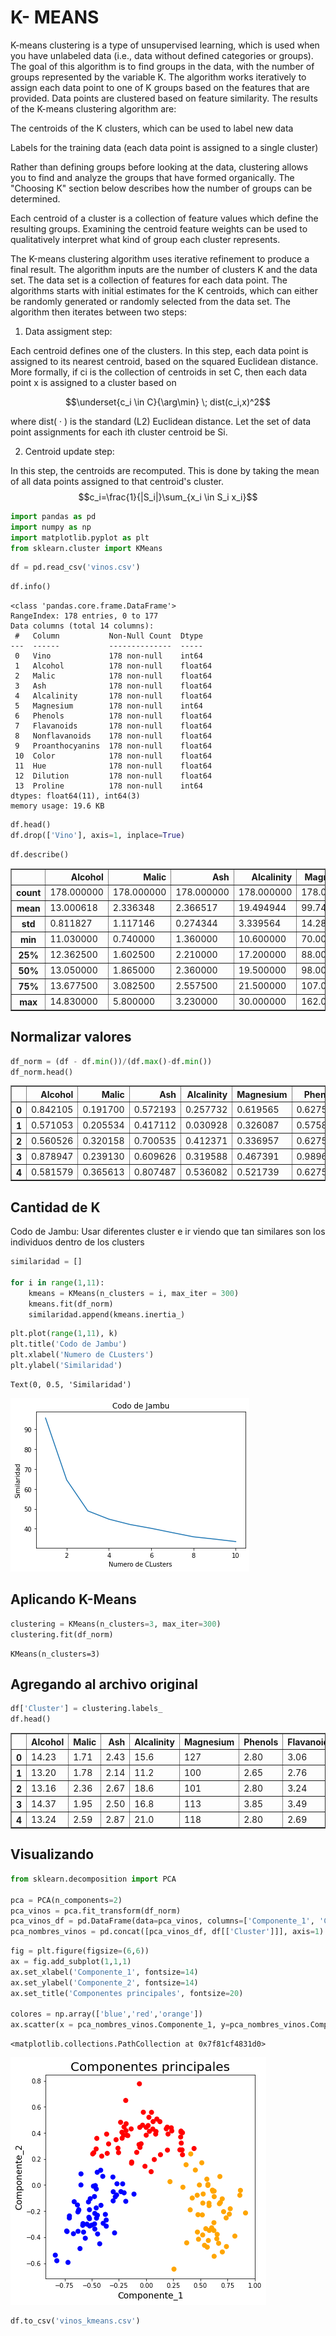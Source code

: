 
# K- MEANS
K-means clustering is a type of unsupervised learning, which is used when you have unlabeled data (i.e., data without defined categories or groups). The goal of this algorithm is to find groups in the data, with the number of groups represented by the variable K. The algorithm works iteratively to assign each data point to one of K groups based on the features that are provided. Data points are clustered based on feature similarity. The results of the K-means clustering algorithm are:

The centroids of the K clusters, which can be used to label new data

Labels for the training data (each data point is assigned to a single cluster)

Rather than defining groups before looking at the data, clustering allows you to find and analyze the groups that have formed organically. The "Choosing K" section below describes how the number of groups can be determined.  

Each centroid of a cluster is a collection of feature values which define the resulting groups. Examining the centroid feature weights can be used to qualitatively interpret what kind of group each cluster represents.  

The Κ-means clustering algorithm uses iterative refinement to produce a final result. The algorithm inputs are the number of clusters Κ and the data set. The data set is a collection of features for each data point. The algorithms starts with initial estimates for the Κ centroids, which can either be randomly generated or randomly selected from the data set. The algorithm then iterates between two steps:

1. Data assigment step:

Each centroid defines one of the clusters. In this step, each data point is assigned to its nearest centroid, based on the squared Euclidean distance. More formally, if ci is the collection of centroids in set C, then each data point x is assigned to a cluster based on

$$\underset{c_i \in C}{\arg\min} \; dist(c_i,x)^2$$

where dist( · ) is the standard (L2) Euclidean distance. Let the set of data point assignments for each ith cluster centroid be Si.

2. Centroid update step:

In this step, the centroids are recomputed. This is done by taking the mean of all data points assigned to that centroid's cluster.
$$c_i=\frac{1}{|S_i|}\sum_{x_i \in S_i x_i}$$



```python
import pandas as pd
import numpy as np
import matplotlib.pyplot as plt
from sklearn.cluster import KMeans

```


```python
df = pd.read_csv('vinos.csv')
```


```python
df.info()
```

    <class 'pandas.core.frame.DataFrame'>
    RangeIndex: 178 entries, 0 to 177
    Data columns (total 14 columns):
     #   Column           Non-Null Count  Dtype  
    ---  ------           --------------  -----  
     0   Vino             178 non-null    int64  
     1   Alcohol          178 non-null    float64
     2   Malic            178 non-null    float64
     3   Ash              178 non-null    float64
     4   Alcalinity       178 non-null    float64
     5   Magnesium        178 non-null    int64  
     6   Phenols          178 non-null    float64
     7   Flavanoids       178 non-null    float64
     8   Nonflavanoids    178 non-null    float64
     9   Proanthocyanins  178 non-null    float64
     10  Color            178 non-null    float64
     11  Hue              178 non-null    float64
     12  Dilution         178 non-null    float64
     13  Proline          178 non-null    int64  
    dtypes: float64(11), int64(3)
    memory usage: 19.6 KB



```python
df.head()
df.drop(['Vino'], axis=1, inplace=True)
```


```python
df.describe()
```




<div>
<style scoped>
    .dataframe tbody tr th:only-of-type {
        vertical-align: middle;
    }

    .dataframe tbody tr th {
        vertical-align: top;
    }

    .dataframe thead th {
        text-align: right;
    }
</style>
<table border="1" class="dataframe">
  <thead>
    <tr style="text-align: right;">
      <th></th>
      <th>Alcohol</th>
      <th>Malic</th>
      <th>Ash</th>
      <th>Alcalinity</th>
      <th>Magnesium</th>
      <th>Phenols</th>
      <th>Flavanoids</th>
      <th>Nonflavanoids</th>
      <th>Proanthocyanins</th>
      <th>Color</th>
      <th>Hue</th>
      <th>Dilution</th>
      <th>Proline</th>
    </tr>
  </thead>
  <tbody>
    <tr>
      <th>count</th>
      <td>178.000000</td>
      <td>178.000000</td>
      <td>178.000000</td>
      <td>178.000000</td>
      <td>178.000000</td>
      <td>178.000000</td>
      <td>178.000000</td>
      <td>178.000000</td>
      <td>178.000000</td>
      <td>178.000000</td>
      <td>178.000000</td>
      <td>178.000000</td>
      <td>178.000000</td>
    </tr>
    <tr>
      <th>mean</th>
      <td>13.000618</td>
      <td>2.336348</td>
      <td>2.366517</td>
      <td>19.494944</td>
      <td>99.741573</td>
      <td>2.295112</td>
      <td>2.029270</td>
      <td>0.361854</td>
      <td>1.590899</td>
      <td>5.058090</td>
      <td>0.957449</td>
      <td>2.611685</td>
      <td>746.893258</td>
    </tr>
    <tr>
      <th>std</th>
      <td>0.811827</td>
      <td>1.117146</td>
      <td>0.274344</td>
      <td>3.339564</td>
      <td>14.282484</td>
      <td>0.625851</td>
      <td>0.998859</td>
      <td>0.124453</td>
      <td>0.572359</td>
      <td>2.318286</td>
      <td>0.228572</td>
      <td>0.709990</td>
      <td>314.907474</td>
    </tr>
    <tr>
      <th>min</th>
      <td>11.030000</td>
      <td>0.740000</td>
      <td>1.360000</td>
      <td>10.600000</td>
      <td>70.000000</td>
      <td>0.980000</td>
      <td>0.340000</td>
      <td>0.130000</td>
      <td>0.410000</td>
      <td>1.280000</td>
      <td>0.480000</td>
      <td>1.270000</td>
      <td>278.000000</td>
    </tr>
    <tr>
      <th>25%</th>
      <td>12.362500</td>
      <td>1.602500</td>
      <td>2.210000</td>
      <td>17.200000</td>
      <td>88.000000</td>
      <td>1.742500</td>
      <td>1.205000</td>
      <td>0.270000</td>
      <td>1.250000</td>
      <td>3.220000</td>
      <td>0.782500</td>
      <td>1.937500</td>
      <td>500.500000</td>
    </tr>
    <tr>
      <th>50%</th>
      <td>13.050000</td>
      <td>1.865000</td>
      <td>2.360000</td>
      <td>19.500000</td>
      <td>98.000000</td>
      <td>2.355000</td>
      <td>2.135000</td>
      <td>0.340000</td>
      <td>1.555000</td>
      <td>4.690000</td>
      <td>0.965000</td>
      <td>2.780000</td>
      <td>673.500000</td>
    </tr>
    <tr>
      <th>75%</th>
      <td>13.677500</td>
      <td>3.082500</td>
      <td>2.557500</td>
      <td>21.500000</td>
      <td>107.000000</td>
      <td>2.800000</td>
      <td>2.875000</td>
      <td>0.437500</td>
      <td>1.950000</td>
      <td>6.200000</td>
      <td>1.120000</td>
      <td>3.170000</td>
      <td>985.000000</td>
    </tr>
    <tr>
      <th>max</th>
      <td>14.830000</td>
      <td>5.800000</td>
      <td>3.230000</td>
      <td>30.000000</td>
      <td>162.000000</td>
      <td>3.880000</td>
      <td>5.080000</td>
      <td>0.660000</td>
      <td>3.580000</td>
      <td>13.000000</td>
      <td>1.710000</td>
      <td>4.000000</td>
      <td>1680.000000</td>
    </tr>
  </tbody>
</table>
</div>



## Normalizar valores


```python
df_norm = (df - df.min())/(df.max()-df.min())
df_norm.head()
```




<div>
<style scoped>
    .dataframe tbody tr th:only-of-type {
        vertical-align: middle;
    }

    .dataframe tbody tr th {
        vertical-align: top;
    }

    .dataframe thead th {
        text-align: right;
    }
</style>
<table border="1" class="dataframe">
  <thead>
    <tr style="text-align: right;">
      <th></th>
      <th>Alcohol</th>
      <th>Malic</th>
      <th>Ash</th>
      <th>Alcalinity</th>
      <th>Magnesium</th>
      <th>Phenols</th>
      <th>Flavanoids</th>
      <th>Nonflavanoids</th>
      <th>Proanthocyanins</th>
      <th>Color</th>
      <th>Hue</th>
      <th>Dilution</th>
      <th>Proline</th>
    </tr>
  </thead>
  <tbody>
    <tr>
      <th>0</th>
      <td>0.842105</td>
      <td>0.191700</td>
      <td>0.572193</td>
      <td>0.257732</td>
      <td>0.619565</td>
      <td>0.627586</td>
      <td>0.573840</td>
      <td>0.283019</td>
      <td>0.593060</td>
      <td>0.372014</td>
      <td>0.455285</td>
      <td>0.970696</td>
      <td>0.561341</td>
    </tr>
    <tr>
      <th>1</th>
      <td>0.571053</td>
      <td>0.205534</td>
      <td>0.417112</td>
      <td>0.030928</td>
      <td>0.326087</td>
      <td>0.575862</td>
      <td>0.510549</td>
      <td>0.245283</td>
      <td>0.274448</td>
      <td>0.264505</td>
      <td>0.463415</td>
      <td>0.780220</td>
      <td>0.550642</td>
    </tr>
    <tr>
      <th>2</th>
      <td>0.560526</td>
      <td>0.320158</td>
      <td>0.700535</td>
      <td>0.412371</td>
      <td>0.336957</td>
      <td>0.627586</td>
      <td>0.611814</td>
      <td>0.320755</td>
      <td>0.757098</td>
      <td>0.375427</td>
      <td>0.447154</td>
      <td>0.695971</td>
      <td>0.646933</td>
    </tr>
    <tr>
      <th>3</th>
      <td>0.878947</td>
      <td>0.239130</td>
      <td>0.609626</td>
      <td>0.319588</td>
      <td>0.467391</td>
      <td>0.989655</td>
      <td>0.664557</td>
      <td>0.207547</td>
      <td>0.558360</td>
      <td>0.556314</td>
      <td>0.308943</td>
      <td>0.798535</td>
      <td>0.857347</td>
    </tr>
    <tr>
      <th>4</th>
      <td>0.581579</td>
      <td>0.365613</td>
      <td>0.807487</td>
      <td>0.536082</td>
      <td>0.521739</td>
      <td>0.627586</td>
      <td>0.495781</td>
      <td>0.490566</td>
      <td>0.444795</td>
      <td>0.259386</td>
      <td>0.455285</td>
      <td>0.608059</td>
      <td>0.325963</td>
    </tr>
  </tbody>
</table>
</div>



## Cantidad de K
Codo de Jambu: Usar diferentes cluster e ir viendo que tan similares son los individuos dentro de los clusters


```python
similaridad = []

for i in range(1,11):
    kmeans = KMeans(n_clusters = i, max_iter = 300)
    kmeans.fit(df_norm)
    similaridad.append(kmeans.inertia_)
```


```python
plt.plot(range(1,11), k)
plt.title('Codo de Jambu')
plt.xlabel('Numero de CLusters')
plt.ylabel('Similaridad')
```




    Text(0, 0.5, 'Similaridad')




![png](output_10_1.png)


## Aplicando K-Means


```python
clustering = KMeans(n_clusters=3, max_iter=300)
clustering.fit(df_norm)

```




    KMeans(n_clusters=3)



## Agregando al archivo original


```python
df['Cluster'] = clustering.labels_
df.head()
```




<div>
<style scoped>
    .dataframe tbody tr th:only-of-type {
        vertical-align: middle;
    }

    .dataframe tbody tr th {
        vertical-align: top;
    }

    .dataframe thead th {
        text-align: right;
    }
</style>
<table border="1" class="dataframe">
  <thead>
    <tr style="text-align: right;">
      <th></th>
      <th>Alcohol</th>
      <th>Malic</th>
      <th>Ash</th>
      <th>Alcalinity</th>
      <th>Magnesium</th>
      <th>Phenols</th>
      <th>Flavanoids</th>
      <th>Nonflavanoids</th>
      <th>Proanthocyanins</th>
      <th>Color</th>
      <th>Hue</th>
      <th>Dilution</th>
      <th>Proline</th>
      <th>Cluster</th>
    </tr>
  </thead>
  <tbody>
    <tr>
      <th>0</th>
      <td>14.23</td>
      <td>1.71</td>
      <td>2.43</td>
      <td>15.6</td>
      <td>127</td>
      <td>2.80</td>
      <td>3.06</td>
      <td>0.28</td>
      <td>2.29</td>
      <td>5.64</td>
      <td>1.04</td>
      <td>3.92</td>
      <td>1065</td>
      <td>0</td>
    </tr>
    <tr>
      <th>1</th>
      <td>13.20</td>
      <td>1.78</td>
      <td>2.14</td>
      <td>11.2</td>
      <td>100</td>
      <td>2.65</td>
      <td>2.76</td>
      <td>0.26</td>
      <td>1.28</td>
      <td>4.38</td>
      <td>1.05</td>
      <td>3.40</td>
      <td>1050</td>
      <td>0</td>
    </tr>
    <tr>
      <th>2</th>
      <td>13.16</td>
      <td>2.36</td>
      <td>2.67</td>
      <td>18.6</td>
      <td>101</td>
      <td>2.80</td>
      <td>3.24</td>
      <td>0.30</td>
      <td>2.81</td>
      <td>5.68</td>
      <td>1.03</td>
      <td>3.17</td>
      <td>1185</td>
      <td>0</td>
    </tr>
    <tr>
      <th>3</th>
      <td>14.37</td>
      <td>1.95</td>
      <td>2.50</td>
      <td>16.8</td>
      <td>113</td>
      <td>3.85</td>
      <td>3.49</td>
      <td>0.24</td>
      <td>2.18</td>
      <td>7.80</td>
      <td>0.86</td>
      <td>3.45</td>
      <td>1480</td>
      <td>0</td>
    </tr>
    <tr>
      <th>4</th>
      <td>13.24</td>
      <td>2.59</td>
      <td>2.87</td>
      <td>21.0</td>
      <td>118</td>
      <td>2.80</td>
      <td>2.69</td>
      <td>0.39</td>
      <td>1.82</td>
      <td>4.32</td>
      <td>1.04</td>
      <td>2.93</td>
      <td>735</td>
      <td>0</td>
    </tr>
  </tbody>
</table>
</div>



## Visualizando


```python
from sklearn.decomposition import PCA

pca = PCA(n_components=2)
pca_vinos = pca.fit_transform(df_norm)
pca_vinos_df = pd.DataFrame(data=pca_vinos, columns=['Componente_1', 'Componente_2'])
pca_nombres_vinos = pd.concat([pca_vinos_df, df[['Cluster']]], axis=1)
```


```python
fig = plt.figure(figsize=(6,6))
ax = fig.add_subplot(1,1,1)
ax.set_xlabel('Componente_1', fontsize=14)
ax.set_ylabel('Componente_2', fontsize=14)
ax.set_title('Componentes principales', fontsize=20)

colores = np.array(['blue','red','orange'])
ax.scatter(x = pca_nombres_vinos.Componente_1, y=pca_nombres_vinos.Componente_2, c=colores[pca_nombres_vinos.Cluster], s=50)
```




    <matplotlib.collections.PathCollection at 0x7f81cf4831d0>




![png](output_17_1.png)



```python
df.to_csv('vinos_kmeans.csv')
```
